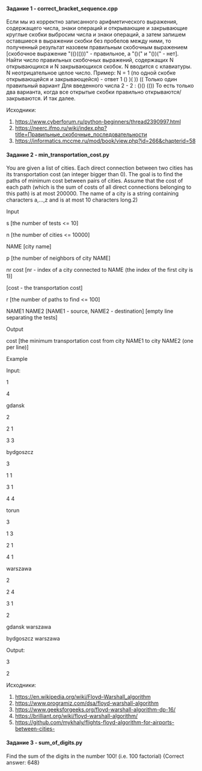 
#### Задание 1 - correct_bracket_sequence.cpp

Если мы из корректно записанного арифметического выражения, содержащего числа,
знаки операций и открывающие и закрывающие круглые скобки выбросим числа и знаки
операций, а затем запишем оставшиеся в выражении скобки без пробелов между ними,
то полученный результат назовем правильным скобочным выражением [скобочное
выражение "(()(()))" - правильное, а "()(" и "())(" - нет].
Найти число правильных скобочных выражений, содержащих N открывающихся и N
закрывающихся скобок. N вводится с клавиатуры. N неотрицательное целое число.
Пример:
N = 1 (по одной скобке открывающейся и закрывающейся) - ответ 1
()
)(
))
((
Только один правильный вариант
Для введенного числа 2 - 2 :
()()
(())
То есть только два варианта, когда все открытые скобки правильно открываются/
закрываются.
И так далее.

Исходники:
1. https://www.cyberforum.ru/python-beginners/thread2390997.html
2. https://neerc.ifmo.ru/wiki/index.php?title=Правильные_скобочные_последовательности
3. https://informatics.mccme.ru/mod/book/view.php?id=266&chapterid=58

#### Задание 2 - min_transportation_cost.py

You are given a list of cities. Each direct connection between two cities has its transportation
cost (an integer bigger than 0). The goal is to find the paths of minimum cost between pairs of
cities. Assume that the cost of each path (which is the sum of costs of all direct connections
belonging to this path) is at most 200000. The name of a city is a string containing characters
a,...,z and is at most 10 characters long.2)

Input

s [the number of tests <= 10]

n [the number of cities <= 10000]

NAME [city name]

p [the number of neighbors of city NAME]

nr cost [nr - index of a city connected to NAME (the index of the first city is 1)]

[cost - the transportation cost]

r [the number of paths to find <= 100]

NAME1 NAME2 [NAME1 - source, NAME2 - destination]
[empty line separating the tests]

Output

cost [the minimum transportation cost from city NAME1 to city NAME2 (one per line)]

Example

Input:

1

4

gdansk

2

2 1

3 3

bydgoszcz

3

1 1

3 1

4 4

torun

3

1 3

2 1

4 1

warszawa

2

2 4

3 1

2

gdansk warszawa

bydgoszcz warszawa

Output:

3

2

Исходники:
1. https://en.wikipedia.org/wiki/Floyd–Warshall_algorithm
2. https://www.programiz.com/dsa/floyd-warshall-algorithm
3. https://www.geeksforgeeks.org/floyd-warshall-algorithm-dp-16/
4. https://brilliant.org/wiki/floyd-warshall-algorithm/
5. https://github.com/mykhaly/flights-floyd-algorithm-for-airports-between-cities-

#### Задание 3 - sum_of_digits.py

Find the sum of the digits in the number 100! (i.e. 100 factorial)
{Correct answer: 648}


